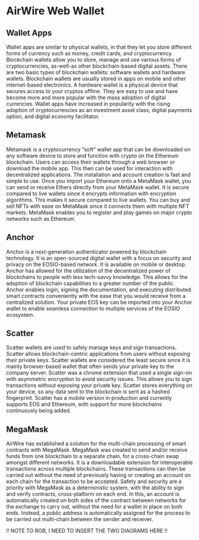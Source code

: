 # AirWire Web Wallet

## Wallet Apps

Wallet apps are similar to physical wallets, in that they let you store different forms of currency such as money, credit cards, and cryptocurrency. Blockchain wallets allow you to store, manage and use various forms of cryptocurrencies, as-well-as other blockchain-based digital assets. There are two basic types of blockchain wallets: software wallets and hardware wallets. Blockchain wallets are usually stored in apps on mobile and other internet-based electronics. A hardware wallet is a physical device that secures access to your cryptos offline. They are easy to use and have become more and more popular with the mass adoption of digital currencies. Wallet apps have increased in popularity with the rising adoption of cryptocurrencies as an investment asset class, digital payments option, and digital economy facilitator. 


## Metamask

Metamask is a cryptocurrency “soft” wallet app that can be downloaded on any software device to store and function with crypto on the Ethereum blockchain. Users can access their wallets through a web browser or download the mobile app. This then can be used for interaction with decentralized applications. The installation and account creation is fast and simple to use. Once you import your Ethereum onto a MetaMask wallet, you can send or receive Ethers directly from your MetaMask wallet. It is secure compared to live wallets since it encrypts information with encryption algorithms. This makes it secure compared to live wallets. You can buy and sell NFTs with ease on MetaMask since it connects them with multiple NFT markets. MetaMask enables you to register and play games on major crypto networks such as Ethereum.     

## Anchor

Anchor is a next-generation authenticator powered by blockchain technology. It is an open-sourced digital wallet with a focus on security and privacy on the EOSIO-based network. 
It is available on mobile or desktop. Anchor has allowed for the utilization of the decentralized power of blockchains to people with less tech-savvy knowledge. This allows for the adoption of blockchain capabilities to a greater number of the public. Anchor enables login, signing the documentation, and executing distributed smart contracts conveniently with the ease that you would receive from a centralized solution. Your private EOS key can be imported into your Anchor wallet to enable seamless connection to multiple services of the EOSIO ecosystem. 

## Scatter

Scatter wallets are used to safely manage keys and sign transactions. Scatter allows blockchain-centric applications from users without exposing their private keys. Scatter wallets are considered the least secure since it is mainly browser-based wallet that often sends your private key to the company server. Scatter was a chrome extension that used a single sign-on with asymmetric encryption to avoid security issues. This allows you to sign transactions without exposing your private key. Scatter stores everything on your device, so any data sent to the blockchain is sent as a hashed fingerprint. Scatter has a mobile version in production and currently supports EOS and Ethereum, with support for more blockchains continuously being added.

## MegaMask

AirWire has established a solution for the multi-chain processing of smart contracts with MegaMask. MegaMask was created to send and/or receive funds from one blockchain to a separate chain, for a cross-chain swap amongst different networks. It is a downloadable extension for interoperable transactions across multiple blockchains. These transactions can then be carried out without the need of previously having or creating an account on each chain for the transaction to be accepted. Safety and security are a priority with MegaMask as a deterministic system, with the ability to sign and verify contracts, cross-platform on each end. In this, an account is automatically created on both sides of the contract between networks for the exchange to carry out, without the need for a wallet in place on both ends. Instead, a public address is automatically assigned for the process to be carried out multi-chain between the sender and receiver.  

!! NOTE TO ROB, I NEED TO INSERT THE TWO DIAGRAMS HERE !!